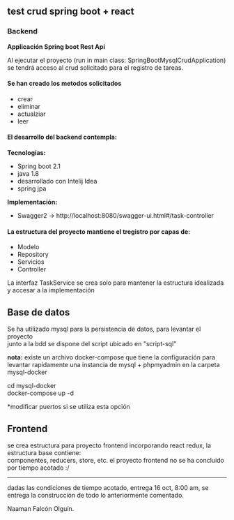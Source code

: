 ## test crud spring boot + react ##

### Backend
**Applicación Spring boot  Rest Api**

Al ejecutar el proyecto (run in main class: SpringBootMysqlCrudApplication)  
se tendrá acceso al crud solicitado para el registro de tareas.  

#### Se han creado los metodos solicitados
* crear
* eliminar
* actualziar
* leer

#### El desarrollo del backend contempla:

**Tecnologías:**
- Spring boot 2.1
- java 1.8
- desarrollado con Intelij Idea
- spring jpa

**Implementación:**
- Swagger2  -> http://localhost:8080/swagger-ui.html#/task-controller

#### La estructura del proyecto mantiene el tregistro por capas de:  
- Modelo
- Repository
- Servicios
- Controller

La interfaz TaskService se crea solo para mantener la estructura idealizada y accesar a la implementación


## Base de datos 
Se ha utilizado mysql para la persistencia de datos, para levantar el proyecto  
 junto a la bdd se dispone del script ubicado en "script-sql"

**nota:**
existe un archivo docker-compose que tiene la configuración para levantar rapidamente una instancia 
de mysql + phpmyadmin en la carpeta mysql-docker 

cd mysql-docker  
docker-compose up -d 

*modificar puertos si se utiliza esta opción


## Frontend
se crea estructura para proyecto frontend incorporando react redux, la estructura base contiene:  
componentes, reducers, store, etc. el proyecto frontend no se ha concluido por tiempo acotado :/


____________________________________________    

dadas las condiciones de tiempo acotado, entrega 16 oct, 8:00 am, se entrega la construcción de todo lo anteriormente comentado.


Naaman Falcón Olguín. 


